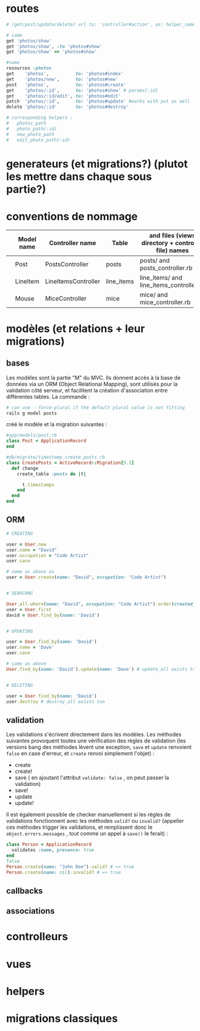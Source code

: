 # routes

```ruby
# (get/post/update/delete) url to: 'controller#action', as: helper_name

# same
get 'photos/show'
get 'photos/show', :to 'photos#show'
get 'photos/show' => 'photos#show'

#same
resources :photos
get    'photos',          to: 'photos#index'
get    'photos/new',      to: 'photos#new'
post   'photos',          to: 'photos#create'
get    'photos/:id',      to: 'photos#show' # params[:id]
get    'photos/:id/edit', to: 'photos#edit'
patch  'photos/:id',      to: 'photos#update' #works with put as well
delete 'photos/:id'       to: 'photos#destroy'

# corresponding helpers :
#   photos_path
#   photo_path(:id)
#   new_photo_path
#   edit_photo_path(:id)
```

# generateurs (et migrations?) (plutot les mettre dans chaque sous partie?)

# conventions de nommage

|   | Model name | Controller name     | Table | and files (views directory + controller file) names |
|---|------------|---------------------|-----------------------------------------------------------|---|
|   | Post       | PostsController     | posts | posts/ and posts_controller.rb  |
|   | LineItem   | LineItemsController | line_items | line_items/ and line_items_controller.rb  |
|   | Mouse      | MiceController      | mice | mice/ and mice_controller.rb  |

# modèles (et relations + leur migrations)
## bases

Les modèles sont la partie "M" du MVC. Ils donnent accès à la base de données via un ORM (Object Relational Mapping), sont utilisés pour la validation côté serveur, et facilitent la création d'association entre différentes tables. La commande : 

```bash
# can use --force-plural if the default plural value is not fitting
rails g model posts
```

créé le modèle et la migration suivantes : 

```ruby
#app/models/post.rb
class Post < ApplicationRecord
end

#db/migrate/timestamp_create_posts.rb
class CreatePosts < ActiveRecord::Migration[5.2]
  def change
    create_table :posts do |t|

      t.timestamps
    end
  end
end
```

## ORM

```ruby
# CREATING

user = User.new
user.name = "David"
user.occupation = "Code Artist"
user.save

# same as above as
user = User.create(name: "David", occupation: "Code Artist")


# SEARCHNG

User.all.where(name: "David", occupation: "Code Artist").order(created_at: :desc)
user = User.first
david = User.find_by(name: 'David')


# UPDATING

user = User.find_by(name: 'David')
user.name = 'Dave'
user.save

# same as above
User.find_by(name: 'David').update(name: 'Dave') # update_all exists too


# DELETING

user = User.find_by(name: 'David')
user.destroy # destroy_all exists too
```

## validation

Les validations s'écrivent directement dans les modèles. Les méthodes suivantes provoquent toutes une vérification des règles de validation (les versions bang des méthodes lèvent une exception, `save` et `update` renvoient `false` en case d'erreur, et `create` renvoi simplement l'objet) : 

- create
- create!
- save ( en ajoutant l'attribut `validate: false` , on peut passer la validation)
- save!
- update
- update!

Il est également possible de checker manuellement si les règles de validations fonctionnent avec les méthodes `valid?` ou `invalid?` (appeller ces méthodes trigger les validations, et remplissent donc le `object.errors.messages` , tout comme un appel à `save()` le ferait) : 

```ruby
class Person < ApplicationRecord
  validates :name, presence: true
end
false
Person.create(name: "John Doe").valid? # => true
Person.create(name: nil).invalid? # => true
```
 
## callbacks

## associations

# controlleurs

# vues

# helpers

# migrations classiques
